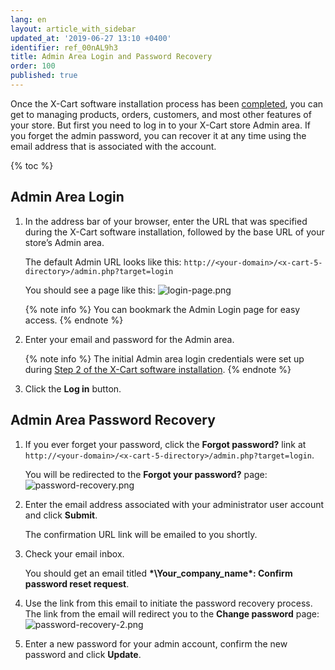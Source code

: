 ```yaml
---
lang: en
layout: article_with_sidebar
updated_at: '2019-06-27 13:10 +0400'
identifier: ref_00nAL9h3
title: Admin Area Login and Password Recovery
order: 100
published: true
---
```

Once the X-Cart software installation process has been [completed](https://kb.x-cart.com/general_setup/installation/installation_guide.html#step-7-installation-completed "Admin Area Login and Password Recovery"), you can get to managing products, orders, customers, and most other features of your store. But first you need to log in to your X-Cart store Admin area. If you forget the admin password, you can recover it at any time using the email address that is associated with the account.

{% toc %}

## Admin Area Login

1. In the address bar of your browser, enter the URL that was specified during the X-Cart software installation, followed by the base URL of your store’s Admin area. 
   
   The default Admin URL looks like this: `http://<your-domain>/<x-cart-5-directory>/admin.php?target=login`
   
   You should see a page like this:
   ![login-page.png]({{site.baseurl}}/attachments/ref_00nAL9h3/login-page.png)
   
   {% note info %}
   You can bookmark the Admin Login page for easy access.
   {% endnote %}
   
2. Enter your email and password for the Admin area.

   {% note info %}
   The initial Admin area login credentials were set up during [Step 2 of the X-Cart software installation](https://kb.x-cart.com/general_setup/installation/installation_guide.html#step-2-creating-administrator-account "Admin Area Login and Password Recovery").
   {% endnote %}
   
3. Click the **Log in** button.

## Admin Area Password Recovery

1. If you ever forget your password, click the **Forgot password?** link at `http://<your-domain>/<x-cart-5-directory>/admin.php?target=login`.
   
   You will be redirected to the **Forgot your password?** page:
   ![password-recovery.png]({{site.baseurl}}/attachments/ref_00nAL9h3/password-recovery.png)

2. Enter the email address associated with your administrator user account and click **Submit**.
   
   The confirmation URL link will be emailed to you shortly.
   
3. Check your email inbox. 
   
   You should get an email titled **\*\Your_company_name\*\: Confirm password reset request**. 

4. Use the link from this email to initiate the password recovery process. The link from the email will redirect you to the **Change password** page:
   ![password-recovery-2.png]({{site.baseurl}}/attachments/ref_00nAL9h3/password-recovery-2.png)
   
5. Enter a new password for your admin account, confirm the new password and click **Update**.
